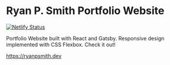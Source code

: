# Ryan P. Smith Portfolio Website

[![Netlify Status](https://api.netlify.com/api/v1/badges/029a396f-7a91-461b-9153-73fd02f045f6/deploy-status)](https://app.netlify.com/sites/ryan-peter-smith/deploys)

Portfolio Website built with React and Gatsby. Responsive design implemented with CSS Flexbox. Check it out!

https://ryanpsmith.dev
